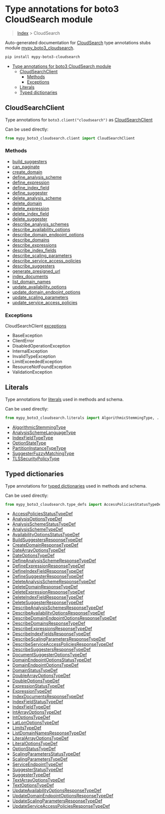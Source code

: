 # Type annotations for boto3 CloudSearch module

> [Index](..) > CloudSearch

Auto-generated documentation for
[CloudSearch](https://boto3.amazonaws.com/v1/documentation/api/1.17.74/reference/services/cloudsearch.html#CloudSearch)
type annotations stubs module
[mypy_boto3_cloudsearch](https://pypi.org/project/mypy-boto3-cloudsearch/).

```bash
pip install mypy-boto3-cloudsearch
```

- [Type annotations for boto3 CloudSearch module](#type-annotations-for-boto3-cloudsearch-module)
  - [CloudSearchClient](#cloudsearchclient)
    - [Methods](#methods)
    - [Exceptions](#exceptions)
  - [Literals](#literals)
  - [Typed dictionaries](#typed-dictionaries)

## CloudSearchClient

Type annotations for `boto3.client("cloudsearch")` as
[CloudSearchClient](./client.md)

Can be used directly:

```python
from mypy_boto3_cloudsearch.client import CloudSearchClient
```

### Methods

- [build_suggesters](./client.md#build_suggesters)
- [can_paginate](./client.md#can_paginate)
- [create_domain](./client.md#create_domain)
- [define_analysis_scheme](./client.md#define_analysis_scheme)
- [define_expression](./client.md#define_expression)
- [define_index_field](./client.md#define_index_field)
- [define_suggester](./client.md#define_suggester)
- [delete_analysis_scheme](./client.md#delete_analysis_scheme)
- [delete_domain](./client.md#delete_domain)
- [delete_expression](./client.md#delete_expression)
- [delete_index_field](./client.md#delete_index_field)
- [delete_suggester](./client.md#delete_suggester)
- [describe_analysis_schemes](./client.md#describe_analysis_schemes)
- [describe_availability_options](./client.md#describe_availability_options)
- [describe_domain_endpoint_options](./client.md#describe_domain_endpoint_options)
- [describe_domains](./client.md#describe_domains)
- [describe_expressions](./client.md#describe_expressions)
- [describe_index_fields](./client.md#describe_index_fields)
- [describe_scaling_parameters](./client.md#describe_scaling_parameters)
- [describe_service_access_policies](./client.md#describe_service_access_policies)
- [describe_suggesters](./client.md#describe_suggesters)
- [generate_presigned_url](./client.md#generate_presigned_url)
- [index_documents](./client.md#index_documents)
- [list_domain_names](./client.md#list_domain_names)
- [update_availability_options](./client.md#update_availability_options)
- [update_domain_endpoint_options](./client.md#update_domain_endpoint_options)
- [update_scaling_parameters](./client.md#update_scaling_parameters)
- [update_service_access_policies](./client.md#update_service_access_policies)

### Exceptions

CloudSearchClient [exceptions](./client.md#exceptions)

- BaseException
- ClientError
- DisabledOperationException
- InternalException
- InvalidTypeException
- LimitExceededException
- ResourceNotFoundException
- ValidationException

## Literals

Type annotations for [literals](./literals.md) used in methods and schema.

Can be used directly:

```python
from mypy_boto3_cloudsearch.literals import AlgorithmicStemmingType, ...
```

- [AlgorithmicStemmingType](./literals.md#algorithmicstemmingtype)
- [AnalysisSchemeLanguageType](./literals.md#analysisschemelanguagetype)
- [IndexFieldTypeType](./literals.md#indexfieldtypetype)
- [OptionStateType](./literals.md#optionstatetype)
- [PartitionInstanceTypeType](./literals.md#partitioninstancetypetype)
- [SuggesterFuzzyMatchingType](./literals.md#suggesterfuzzymatchingtype)
- [TLSSecurityPolicyType](./literals.md#tlssecuritypolicytype)

## Typed dictionaries

Type annotations for [typed dictionaries](./type_defs.md) used in methods and
schema.

Can be used directly:

```python
from mypy_boto3_cloudsearch.type_defs import AccessPoliciesStatusTypeDef, ...
```

- [AccessPoliciesStatusTypeDef](./type_defs.md#accesspoliciesstatustypedef)
- [AnalysisOptionsTypeDef](./type_defs.md#analysisoptionstypedef)
- [AnalysisSchemeStatusTypeDef](./type_defs.md#analysisschemestatustypedef)
- [AnalysisSchemeTypeDef](./type_defs.md#analysisschemetypedef)
- [AvailabilityOptionsStatusTypeDef](./type_defs.md#availabilityoptionsstatustypedef)
- [BuildSuggestersResponseTypeDef](./type_defs.md#buildsuggestersresponsetypedef)
- [CreateDomainResponseTypeDef](./type_defs.md#createdomainresponsetypedef)
- [DateArrayOptionsTypeDef](./type_defs.md#datearrayoptionstypedef)
- [DateOptionsTypeDef](./type_defs.md#dateoptionstypedef)
- [DefineAnalysisSchemeResponseTypeDef](./type_defs.md#defineanalysisschemeresponsetypedef)
- [DefineExpressionResponseTypeDef](./type_defs.md#defineexpressionresponsetypedef)
- [DefineIndexFieldResponseTypeDef](./type_defs.md#defineindexfieldresponsetypedef)
- [DefineSuggesterResponseTypeDef](./type_defs.md#definesuggesterresponsetypedef)
- [DeleteAnalysisSchemeResponseTypeDef](./type_defs.md#deleteanalysisschemeresponsetypedef)
- [DeleteDomainResponseTypeDef](./type_defs.md#deletedomainresponsetypedef)
- [DeleteExpressionResponseTypeDef](./type_defs.md#deleteexpressionresponsetypedef)
- [DeleteIndexFieldResponseTypeDef](./type_defs.md#deleteindexfieldresponsetypedef)
- [DeleteSuggesterResponseTypeDef](./type_defs.md#deletesuggesterresponsetypedef)
- [DescribeAnalysisSchemesResponseTypeDef](./type_defs.md#describeanalysisschemesresponsetypedef)
- [DescribeAvailabilityOptionsResponseTypeDef](./type_defs.md#describeavailabilityoptionsresponsetypedef)
- [DescribeDomainEndpointOptionsResponseTypeDef](./type_defs.md#describedomainendpointoptionsresponsetypedef)
- [DescribeDomainsResponseTypeDef](./type_defs.md#describedomainsresponsetypedef)
- [DescribeExpressionsResponseTypeDef](./type_defs.md#describeexpressionsresponsetypedef)
- [DescribeIndexFieldsResponseTypeDef](./type_defs.md#describeindexfieldsresponsetypedef)
- [DescribeScalingParametersResponseTypeDef](./type_defs.md#describescalingparametersresponsetypedef)
- [DescribeServiceAccessPoliciesResponseTypeDef](./type_defs.md#describeserviceaccesspoliciesresponsetypedef)
- [DescribeSuggestersResponseTypeDef](./type_defs.md#describesuggestersresponsetypedef)
- [DocumentSuggesterOptionsTypeDef](./type_defs.md#documentsuggesteroptionstypedef)
- [DomainEndpointOptionsStatusTypeDef](./type_defs.md#domainendpointoptionsstatustypedef)
- [DomainEndpointOptionsTypeDef](./type_defs.md#domainendpointoptionstypedef)
- [DomainStatusTypeDef](./type_defs.md#domainstatustypedef)
- [DoubleArrayOptionsTypeDef](./type_defs.md#doublearrayoptionstypedef)
- [DoubleOptionsTypeDef](./type_defs.md#doubleoptionstypedef)
- [ExpressionStatusTypeDef](./type_defs.md#expressionstatustypedef)
- [ExpressionTypeDef](./type_defs.md#expressiontypedef)
- [IndexDocumentsResponseTypeDef](./type_defs.md#indexdocumentsresponsetypedef)
- [IndexFieldStatusTypeDef](./type_defs.md#indexfieldstatustypedef)
- [IndexFieldTypeDef](./type_defs.md#indexfieldtypedef)
- [IntArrayOptionsTypeDef](./type_defs.md#intarrayoptionstypedef)
- [IntOptionsTypeDef](./type_defs.md#intoptionstypedef)
- [LatLonOptionsTypeDef](./type_defs.md#latlonoptionstypedef)
- [LimitsTypeDef](./type_defs.md#limitstypedef)
- [ListDomainNamesResponseTypeDef](./type_defs.md#listdomainnamesresponsetypedef)
- [LiteralArrayOptionsTypeDef](./type_defs.md#literalarrayoptionstypedef)
- [LiteralOptionsTypeDef](./type_defs.md#literaloptionstypedef)
- [OptionStatusTypeDef](./type_defs.md#optionstatustypedef)
- [ScalingParametersStatusTypeDef](./type_defs.md#scalingparametersstatustypedef)
- [ScalingParametersTypeDef](./type_defs.md#scalingparameterstypedef)
- [ServiceEndpointTypeDef](./type_defs.md#serviceendpointtypedef)
- [SuggesterStatusTypeDef](./type_defs.md#suggesterstatustypedef)
- [SuggesterTypeDef](./type_defs.md#suggestertypedef)
- [TextArrayOptionsTypeDef](./type_defs.md#textarrayoptionstypedef)
- [TextOptionsTypeDef](./type_defs.md#textoptionstypedef)
- [UpdateAvailabilityOptionsResponseTypeDef](./type_defs.md#updateavailabilityoptionsresponsetypedef)
- [UpdateDomainEndpointOptionsResponseTypeDef](./type_defs.md#updatedomainendpointoptionsresponsetypedef)
- [UpdateScalingParametersResponseTypeDef](./type_defs.md#updatescalingparametersresponsetypedef)
- [UpdateServiceAccessPoliciesResponseTypeDef](./type_defs.md#updateserviceaccesspoliciesresponsetypedef)
